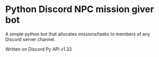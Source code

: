 # Python Discord NPC mission giver bot
 A simple python bot that allocates missions/tasks to members of any Discord server channel.

 Written on Discord Py API v1.33
